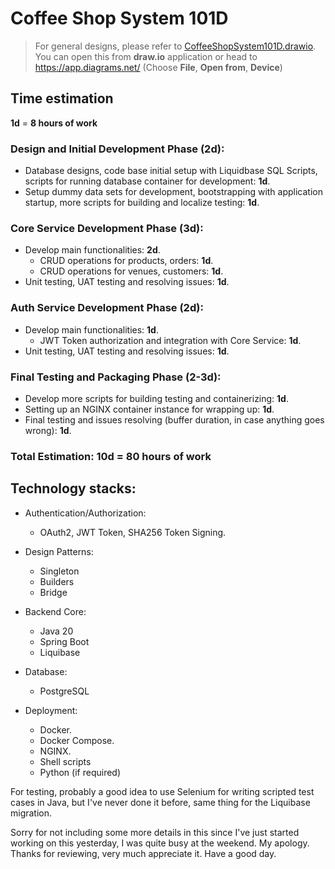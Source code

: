 # Coffee Shop System 101D

> For general designs, please refer to [CoffeeShopSystem101D.drawio](CoffeeShopSystem101D.drawio). You can open this from **draw.io** application or head to https://app.diagrams.net/ (Choose **File**, **Open from**, **Device**)

## Time estimation

**1d** = **8 hours of work**

### Design and Initial Development Phase (2d):
- Database designs, code base initial setup with Liquidbase SQL Scripts, scripts for running database container for development: **1d**.
- Setup dummy data sets for development, bootstrapping with application startup, more scripts for building and localize testing: **1d**.

### Core Service Development Phase (3d):
- Develop main functionalities: **2d**.
  - CRUD operations for products, orders: **1d**.
  - CRUD operations for venues, customers: **1d**.
- Unit testing, UAT testing and resolving issues: **1d**.

### Auth Service Development Phase (2d):
- Develop main functionalities: **1d**.
    - JWT Token authorization and integration with Core Service: **1d**.
- Unit testing, UAT testing and resolving issues: **1d**.

### Final Testing and Packaging Phase (2-3d):
- Develop more scripts for building testing and containerizing: **1d**.
- Setting up an NGINX container instance for wrapping up: **1d**.
- Final testing and issues resolving (buffer duration, in case anything goes wrong): **1d**.

### Total Estimation: 10d = 80 hours of work

## Technology stacks:
- Authentication/Authorization:
  - OAuth2, JWT Token, SHA256 Token Signing.


- Design Patterns:
  - Singleton
  - Builders
  - Bridge


- Backend Core:
  - Java 20
  - Spring Boot
  - Liquibase

- Database:
  - PostgreSQL

- Deployment:
  - Docker.
  - Docker Compose.
  - NGINX.
  - Shell scripts
  - Python (if required)

For testing, probably a good idea to use Selenium for writing scripted test cases in Java, but I've never done it before, same thing for the Liquibase migration.

Sorry for not including some more details in this since I've just started working on this yesterday, I was quite busy at the weekend. My apology. Thanks for reviewing, very much appreciate it. Have a good day.